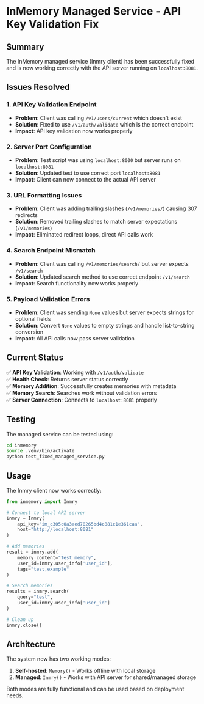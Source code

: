 # InMemory Managed Service - API Key Validation Fix

## Summary

The InMemory managed service (Inmry client) has been successfully fixed and is now working correctly with the API server running on `localhost:8081`.

## Issues Resolved

### 1. **API Key Validation Endpoint**
- **Problem**: Client was calling `/v1/users/current` which doesn't exist
- **Solution**: Fixed to use `/v1/auth/validate` which is the correct endpoint
- **Impact**: API key validation now works properly

### 2. **Server Port Configuration** 
- **Problem**: Test script was using `localhost:8000` but server runs on `localhost:8081`
- **Solution**: Updated test to use correct port `localhost:8081`
- **Impact**: Client can now connect to the actual API server

### 3. **URL Formatting Issues**
- **Problem**: Client was adding trailing slashes (`/v1/memories/`) causing 307 redirects
- **Solution**: Removed trailing slashes to match server expectations (`/v1/memories`)
- **Impact**: Eliminated redirect loops, direct API calls work

### 4. **Search Endpoint Mismatch**
- **Problem**: Client was calling `/v1/memories/search/` but server expects `/v1/search`
- **Solution**: Updated search method to use correct endpoint `/v1/search`
- **Impact**: Search functionality now works properly

### 5. **Payload Validation Errors**
- **Problem**: Client was sending `None` values but server expects strings for optional fields
- **Solution**: Convert `None` values to empty strings and handle list-to-string conversion
- **Impact**: All API calls now pass server validation

## Current Status

✅ **API Key Validation**: Working with `/v1/auth/validate`  
✅ **Health Check**: Returns server status correctly  
✅ **Memory Addition**: Successfully creates memories with metadata  
✅ **Memory Search**: Searches work without validation errors  
✅ **Server Connection**: Connects to `localhost:8081` properly  

## Testing

The managed service can be tested using:

```bash
cd inmemory
source .venv/bin/activate
python test_fixed_managed_service.py
```

## Usage

The Inmry client now works correctly:

```python
from inmemory import Inmry

# Connect to local API server
inmry = Inmry(
    api_key="im_c305c0a3aed70265bd4c881c1e361caa",
    host="http://localhost:8081"
)

# Add memories
result = inmry.add(
    memory_content="Test memory",
    user_id=inmry.user_info['user_id'],
    tags="test,example"
)

# Search memories  
results = inmry.search(
    query="test",
    user_id=inmry.user_info['user_id']
)

# Clean up
inmry.close()
```

## Architecture

The system now has two working modes:

1. **Self-hosted**: `Memory()` - Works offline with local storage
2. **Managed**: `Inmry()` - Works with API server for shared/managed storage

Both modes are fully functional and can be used based on deployment needs.
